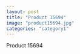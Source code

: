 ```yaml
---
layout: post
title: "Product 15694"
image: "product15694.jpg"
categories: "category1"
---
```

Product 15694
